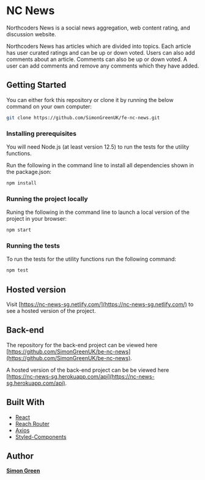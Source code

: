 # NC News

Northcoders News is a social news aggregation, web content rating, and discussion website.

Northcoders News has articles which are divided into topics. Each article has user curated ratings and can be up or down voted. Users can also add comments about an article. Comments can also be up or down voted. A user can add comments and remove any comments which they have added.

## Getting Started

You can either fork this repository or clone it by running the below command on your own computer:

```bash
git clone https://github.com/SimonGreenUK/fe-nc-news.git
```

### Installing prerequisites

You will need Node.js (at least version 12.5) to run the tests for the utility functions.

Run the following in the command line to install all dependencies shown in the package.json:

```bash
npm install
```

### Running the project locally

Runing the following in the command line to launch a local version of the project in your browser:

```bash
npm start
```

### Running the tests

To run the tests for the utility functions run the following command:

```bash
npm test
```

## Hosted version

Visit [https://nc-news-sg.netlify.com/](https://nc-news-sg.netlify.com/) to see a hosted version of the project.

## Back-end

The repository for the back-end project can be viewed here [https://github.com/SimonGreenUK/be-nc-news](https://github.com/SimonGreenUK/be-nc-news).

A hosted version of the back-end project can be be viewed here [https://nc-news-sg.herokuapp.com/api](https://nc-news-sg.herokuapp.com/api).

## Built With

- [React](https://reactjs.org/)
- [Reach Router](https://reach.tech/router)
- [Axios](https://github.com/axios/axios)
- [Styled-Components](https://www.styled-components.com/)

## Author

[**Simon Green**](https://github.com/SimonGreenUK)
